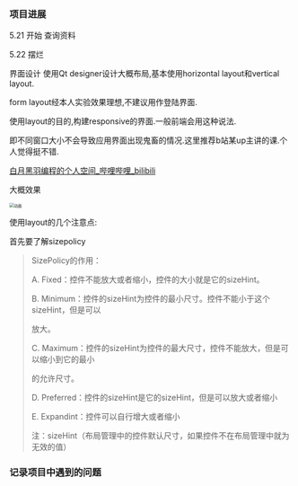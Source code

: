 

### 项目进展

5.21 开始 查询资料

5.22 摆烂   

界面设计  使用Qt designer设计大概布局,基本使用horizontal layout和vertical layout.

form layout经本人实验效果理想,不建议用作登陆界面. 

使用layout的目的,构建responsive的界面.一般前端会用这种说法.

即不同窗口大小不会导致应用界面出现鬼畜的情况.这里推荐b站某up主讲的课.个人觉得挺不错.

[白月黑羽编程的个人空间_哔哩哔哩_bilibili](https://space.bilibili.com/401981380)

大概效果

<img src="动画.gif" alt="动画" style="zoom:50%;" />



使用layout的几个注意点:

首先要了解sizepolicy

> SizePolicy的作用：
>
> A. Fixed：控件不能放大或者缩小，控件的大小就是它的sizeHint。
>
> B. Minimum：控件的sizeHint为控件的最小尺寸。控件不能小于这个sizeHint，但是可以
>
> 放大。
>
> C. Maximum：控件的sizeHint为控件的最大尺寸，控件不能放大，但是可以缩小到它的最小
>
> 的允许尺寸。
>
> D. Preferred：控件的sizeHint是它的sizeHint，但是可以放大或者缩小
>
> E. Expandint：控件可以自行增大或者缩小
>
> 注：sizeHint（布局管理中的控件默认尺寸，如果控件不在布局管理中就为无效的值）










### 记录项目中遇到的问题